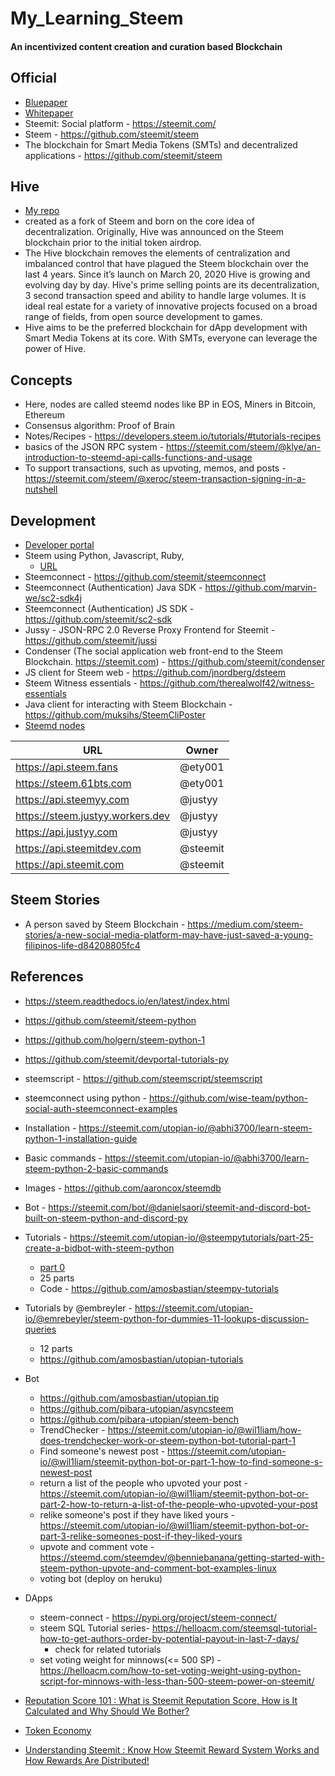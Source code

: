 # My_Learning_Steem
#### An incentivized content creation and curation based Blockchain

## Official
* [Bluepaper](https://steem.com/steem-bluepaper.pdf)
* [Whitepaper](https://steem.com/SteemWhitePaper.pdf)
* Steemit: Social platform - https://steemit.com/
* Steem - https://github.com/steemit/steem
* The blockchain for Smart Media Tokens (SMTs) and decentralized applications - https://github.com/steemit/steem

## Hive
* [My repo](https://github.com/abhi3700/My_Learning_Hive)
* created as a fork of Steem and born on the core idea of decentralization. Originally, Hive was announced on the Steem blockchain prior to the initial token airdrop.
* The Hive blockchain removes the elements of centralization and imbalanced control that have plagued the Steem blockchain over the last 4 years. Since it’s launch on March 20, 2020 Hive is growing and evolving day by day. Hive's prime selling points are its decentralization, 3 second transaction speed and ability to handle large volumes. It is ideal real estate for a variety of innovative projects focused on a broad range of fields, from open source development to games.
* Hive aims to be the preferred blockchain for dApp development with Smart Media Tokens at its core. With SMTs, everyone can leverage the power of Hive.

## Concepts
* Here, nodes are called steemd nodes like BP in EOS, Miners in Bitcoin, Ethereum
* Consensus algorithm: Proof of Brain
* Notes/Recipes - https://developers.steem.io/tutorials/#tutorials-recipes
* basics of the JSON RPC system - https://steemit.com/steem/@klye/an-introduction-to-steemd-api-calls-functions-and-usage
* To support transactions, such as upvoting, memos, and posts - https://steemit.com/steem/@xeroc/steem-transaction-signing-in-a-nutshell


## Development
* [Developer portal](https://developers.steem.io/)
* Steem using Python, Javascript, Ruby, 
	- [URL](https://developers.steem.io/tutorials/#tutorials-python)
* Steemconnect - https://github.com/steemit/steemconnect
* Steemconnect (Authentication) Java SDK - https://github.com/marvin-we/sc2-sdk4j
* Steemconnect (Authentication) JS SDK - https://github.com/steemit/sc2-sdk
* Jussy - JSON-RPC 2.0 Reverse Proxy Frontend for Steemit - https://github.com/steemit/jussi
* Condenser (The social application web front-end to the Steem Blockchain. https://steemit.com) - https://github.com/steemit/condenser
* JS client for Steem web - https://github.com/jnordberg/dsteem
* Steem Witness essentials - https://github.com/therealwolf42/witness-essentials
* Java client for interacting with Steem Blockchain - https://github.com/muksihs/SteemCliPoster
* [Steemd nodes](https://developers.steem.io/quickstart/#quickstart-steemd-nodes)

| URL |	Owner |
|---|----|
| https://api.steem.fans |	@ety001 |
| https://steem.61bts.com |	@ety001 |
| https://api.steemyy.com |	@justyy |
| https://steem.justyy.workers.dev | @justyy |
| https://api.justyy.com |	@justyy |
| https://api.steemitdev.com |	@steemit |
| https://api.steemit.com |	@steemit |

## Steem Stories
* A person saved by Steem Blockchain - https://medium.com/steem-stories/a-new-social-media-platform-may-have-just-saved-a-young-filipinos-life-d84208805fc4

## References
* https://steem.readthedocs.io/en/latest/index.html
* https://github.com/steemit/steem-python
* https://github.com/holgern/steem-python-1
* https://github.com/steemit/devportal-tutorials-py
* steemscript - https://github.com/steemscript/steemscript
* steemconnect using python - https://github.com/wise-team/python-social-auth-steemconnect-examples
* Installation - https://steemit.com/utopian-io/@abhi3700/learn-steem-python-1-installation-guide
* Basic commands - https://steemit.com/utopian-io/@abhi3700/learn-steem-python-2-basic-commands
* Images - https://github.com/aaroncox/steemdb
* Bot - https://steemit.com/bot/@danielsaori/steemit-and-discord-bot-built-on-steem-python-and-discord-py
* Tutorials - https://steemit.com/utopian-io/@steempytutorials/part-25-create-a-bidbot-with-steem-python
	- [part 0](https://steemit.com/utopian-io/@amosbastian/how-to-install-steem-python-the-official-steem-library-for-python)
	- 25 parts
	- Code - https://github.com/amosbastian/steempy-tutorials

* Tutorials by @embreyler - https://steemit.com/utopian-io/@emrebeyler/steem-python-for-dummies-11-lookups-discussion-queries
	- 12 parts
	- https://github.com/amosbastian/utopian-tutorials
* Bot
	- https://github.com/amosbastian/utopian.tip
	- https://github.com/pibara-utopian/asyncsteem
	- https://github.com/pibara-utopian/steem-bench
	- TrendChecker - https://steemit.com/utopian-io/@wil1liam/how-does-trendchecker-work-or-steem-python-bot-tutorial-part-1
	- Find someone's newest post - https://steemit.com/utopian-io/@wil1liam/steemit-python-bot-or-part-1-how-to-find-someone-s-newest-post
	- return a list of the people who upvoted your post - https://steemit.com/utopian-io/@wil1liam/steemit-python-bot-or-part-2-how-to-return-a-list-of-the-people-who-upvoted-your-post
	- relike someone's post if they have liked yours - https://steemit.com/utopian-io/@wil1liam/steemit-python-bot-or-part-3-relike-someones-post-if-they-liked-yours
	- upvote and comment vote - https://steemd.com/steemdev/@benniebanana/getting-started-with-steem-python-upvote-and-comment-bot-examples-linux
	- voting bot (deploy on heruku)
* DApps
	- steem-connect - https://pypi.org/project/steem-connect/
	- steem SQL Tutorial series- https://helloacm.com/steemsql-tutorial-how-to-get-authors-order-by-potential-payout-in-last-7-days/
		+ check for related tutorials
	- set voting weight for minnows(<= 500 SP) - https://helloacm.com/how-to-set-voting-weight-using-python-script-for-minnows-with-less-than-500-steem-power-on-steemit/
* [Reputation Score 101 : What is Steemit Reputation Score, How is It Calculated and Why Should We Bother?](https://steemit.com/utopian-io/@ilyastarar/reputation-score-101-what-is-steemit-reputation-score-how-is-it-calculated-and-why-should-we-bother)
* [Token Economy](https://medium.com/@bigthumbsup/token-model-steemit-513bc3a15b6a)
* [Understanding Steemit : Know How Steemit Reward System Works and How Rewards Are Distributed!](https://steemit.com/tutorial/@ilyastarar/understanding-steemit-know-how-steemit-reward-system-works-and-how-rewards-are-distributed)